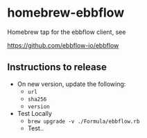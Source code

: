 # homebrew-ebbflow
Homebrew tap for the ebbflow client, see

https://github.com/ebbflow-io/ebbflow

## Instructions to release

- On new version, update the following:
  - `url`
  - `sha256`
  - `version`
- Test Locally
  - `brew upgrade -v ./Formula/ebbflow.rb`
  - Test..
